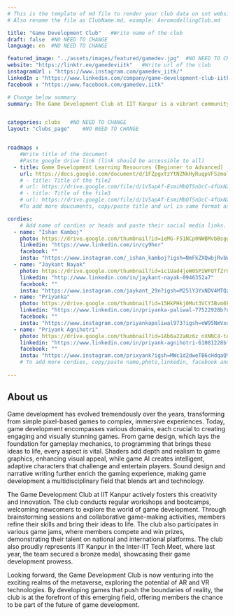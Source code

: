 ```yaml
---
# This is the template of md file to render your club data on snt website. The below example is of Aeromodelling Club, please modify the data according to your clunb.
# Also rename the file as ClubName.md, example: AeromodellingClub.md

title: "Game Development Club"   #Write name of the club
draft: false  #NO NEED TO CHANGE
language: en  #NO NEED TO CHANGE

featured_image: "../assets/images/featured/gamedev.jpg"  #NO NEED TO CHANGE
website: "https://linktr.ee/gamedeviitk"   #Write url of the club
instagramUrl : "https://www.instagram.com/gamedev_iitk/"
linkedIn : "https://www.linkedin.com/company/game-development-club-iitk/"
facebook : "https://www.facebook.com/gamedev.iitk"

# Change below summary
summary: The Game Development Club at IIT Kanpur is a vibrant community of game development enthusiasts. The club actively participates in national and international game jams, encouraging creativity and innovation. It organizes summer and winter projects, along with bootcamps tailored to introduce freshers to the world of game development. Additionally, the club represents IIT Kanpur in the prestigious Inter-IIT Tech Meet, showcasing its members' skills and passion for game development. Whether seasoned developers or beginners, members find a supportive environment to learn, create, and collaborate on exciting game development projects.


categories: clubs   #NO NEED TO CHANGE
layout: "clubs_page"    #NO NEED TO CHANGE


roadmaps :
    #Write title of the document
    #Paste google drive link (link should be accessible to all)
  - title: Game Development Learning Resources (Beginner to Advanced)
    url: https://docs.google.com/document/d/1FZpgxtzYtNZNkHyRuqpVFSzmoTatGF4begD-g5CvoB0/edit?usp=sharing
    # - title: Title of the file2
    # url: https://drive.google.com/file/d/1V5apAf-EsmiMbQTSnDcC-4fUxNZbrXw4/view?usp=sharing
    # - title: Title of the file3
    # url: https://drive.google.com/file/d/1V5apAf-EsmiMbQTSnDcC-4fUxNZbrXw4/view?usp=sharing
    #To add more doucuments, copy/paste title and url in same format as above.

cordies:
    # Add name of cordies or heads and paste their social media links.
  - name: "Ishan Kamboj"
    photo: https://drive.google.com/thumbnail?id=1eMG-F51NCp0NWBMvbBsggv4PnKYv7JAC&sz=w1000
    linkedin: "https://www.linkedin.com/in/cy9her"
    facebook: ""
    insta: "https://www.instagram.com/_ishan_kamboj?igsh=NmFkZXQwbjRvbWEz"
  - name: "Jaykant Nayak"
    photo: https://drive.google.com/thumbnail?id=1c1Uad4joW0SPiWFQTfZrG0evvLQm86Dr&sz=w1000
    linkedin: "http://www.linkedin.com/in/jaykant-nayak-0946352a7"
    facebook: ""
    insta: "https://www.instagram.com/jaykant_29n?igsh=M25lY3YxNDV4MTQz"
  - name: "Priyanka"
    photo: https://drive.google.com/thumbnail?id=15HkPHkj0Mut3VCY3Bvm6k10VyxrMZMgL&sz=w1000
    linkedin: "https://www.linkedin.com/in/priyanka-paliwal-77522928b?utm_source=share&utm_campaign=share_via&utm_content=profile&utm_medium=android_app"
    facebook: ""
    insta: "https://www.instagram.com/priyankapaliwal973?igsh=eW95NmVxdTJzeGtr"
  - name: "Priyank Agnihotri"
    photo: https://drive.google.com/thumbnail?id=1Ab6a22aNz6z_nXNNC4-tAf39b23eR3cC&sz=w1000
    linkedin: "https://www.linkedin.com/in/priyank-agnihotri-61081228b?utm_source=share&utm_campaign=share_via&utm_content=profile&utm_medium=ios_app"
    facebook: ""
    insta: "https://www.instagram.com/prixyank?igsh=MWc1d2dweTB6cHdqaQ%3D%3D&utm_source=qr"
    # To add more cordies, copy/paste name,photo,linkedin, facebook and insta in same format as above.
    
---
```


<!-- Write about us section -->
## About us
Game development has evolved tremendously over the years, transforming from simple pixel-based games to complex, immersive experiences. Today, game development encompasses various domains, each crucial to creating engaging and visually stunning games. From game design, which lays the foundation for gameplay mechanics, to programming that brings these ideas to life, every aspect is vital. Shaders add depth and realism to game graphics, enhancing visual appeal, while game AI creates intelligent, adaptive characters that challenge and entertain players. Sound design and narrative writing further enrich the gaming experience, making game development a multidisciplinary field that blends art and technology.

The Game Development Club at IIT Kanpur actively fosters this creativity and innovation. The club conducts regular workshops and bootcamps, welcoming newcomers to explore the world of game development. Through brainstorming sessions and collaborative game-making activities, members refine their skills and bring their ideas to life. The club also participates in various game jams, where members compete and win prizes, demonstrating their talent on national and international platforms. The club also proudly represents IIT Kanpur in the Inter-IIT Tech Meet, where last year, the team secured a bronze medal, showcasing their game development prowess.

Looking forward, the Game Development Club is now venturing into the exciting realms of the metaverse, exploring the potential of AR and VR technologies. By developing games that push the boundaries of reality, the club is at the forefront of this emerging field, offering members the chance to be part of the future of game development.
